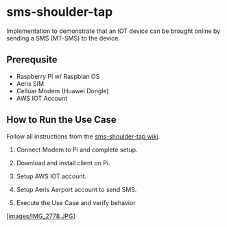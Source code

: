 # sms-shoulder-tap
Implementation to demonstrate that an IOT device can be brought online by sending a SMS (MT-SMS) to the device.

## Prerequsite
* Raspberry Pi w/ Raspbian OS
* Aeris SIM
* Celluar Modem (Huawei Dongle)
* AWS IOT Account


## How to Run the Use Case
Follow all instructions from the [sms-shoulder-tap wiki](https://github.com/aerisiot/sms-shoulder-tap/wiki).

  1. Connect Modem to Pi and complete setup. 
  
  2. Download and install client on Pi.
  
  3. Setup AWS IOT account.
  
  4. Setup Aeris Aerport account to send SMS.
  
  5. Execute the Use Case and verify behavior
  
  [[images/IMG_2778.JPG]](https://www.youtube.com/watch?v=Qn3M8te1hG8)
